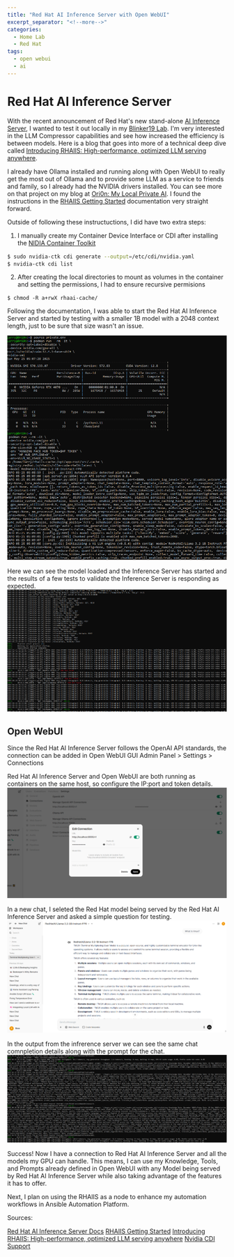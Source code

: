 ```yaml
---
title: "Red Hat AI Inference Server with Open WebUI"
excerpt_separator: "<!--more-->"
categories:
  - Home Lab
  - Red Hat
tags:
  - open webui
  - ai
---
```



# Red Hat AI Inference Server

With the recent announcement of Red Hat's new stand-alone [AI Inference Server](https://www.redhat.com/en/about/press-releases/red-hat-unlocks-generative-ai-any-model-and-any-accelerator-across-hybrid-cloud-red-hat-ai-inference-server), I wanted to test it out locally in my [Blinker19 Lab](https://r3dact3d.github.io/home%20lab/2025/01/19/orion-local-ai.html).  I'm very interested in the LLM Compressor capabilities and see how increased the efficiency is between models.  Here is a blog that goes into more of a technical deep dive called [Introducing RHAIIS: High-performance, optimized LLM serving anywhere](https://www.redhat.com/en/blog/red-hat-ai-inference-server-technical-deep-dive).

I already have Ollama installed and running along with Open WebUI to really get the most out of Ollama and to provide some LLM as a service to friends and family, so I already had the NVIDIA drivers installed.  You can see more on that project on my blog at [Ori0n: My Local Private AI](https://r3dact3d.github.io/home%20lab/2025/01/19/orion-local-ai.html).   I found the instructions in the [RHAIIS Getting Started](https://docs.redhat.com/en/documentation/red_hat_ai_inference_server/3.0/html/getting_started/serving-and-inferencing-rhaiis_getting-started) documentation very straight forward. 

Outside of following these instructuctions, I did have two extra steps: <!--more-->
1. I manually create my Container Device Interface or CDI after installing the [NIDIA Container Toolkit](https://docs.nvidia.com/datacenter/cloud-native/container-toolkit/latest/install-guide.html)
```bash
$ sudo nvidia-ctk cdi generate --output=/etc/cdi/nvidia.yaml
$ nvidia-ctk cdi list
```
2. After creating the local directories to mount as volumes in the container and setting the permissions, I had to ensure recursive permisions
```
$ chmod -R a+rwX rhaai-cache/
```

Following the documentation, I was able to start the Red Hat AI Inference Server and started by testing with a smaller 1B model with a 2048 context length, just to be sure that size wasn't an issue.

![](/images/rhaiis_start.png)

Here we can see the model loaded and the Inference Server has started and the results of a few tests to validate the Inference Server is responding as expected.
![](/images/rhaiis_test.png)

## Open WebUI

Since the Red Hat AI Inference Server follows the OpenAI API standards, the connection can be added in Open WebUI GUI Admin Panel > Settings > Connections

Red Hat AI Inference Server and Open WebUI are both running as containers on the same host, so configure the IP:port and token details.
![](/images/rhaiis_openwebui.png)

In a new chat, I seleted the Red Hat model being served by the Red Hat AI Inference Server and asked a simple question for testing.
![](/images/rhaiis_chat_openwebui.png)

In the output from the infrerence server we can see the same chat comnpletion details along with the prompt for the chat.
![](/images/rhaiis_chat_local.png)

Success! Now I have a connection to Red Hat AI Inference Server and all the models my GPU can handle. This means, I can use my Knowledge, Tools, and Prompts already defined in Open WebUI with any Model being served by Red Hat AI Inference Server while also taking advantage of the features it has to offer.

Next, I plan on using the RHAIIS as a node to enhance my automation workflows in Ansible Automation Platform.


Sources: 

[Red Hat AI Inference Server Docs](https://docs.redhat.com/en/documentation/red_hat_ai_inference_server/3.0/)
[RHAIIS Getting Started](https://docs.redhat.com/en/documentation/red_hat_ai_inference_server/3.0/html/getting_started/serving-and-inferencing-rhaiis_getting-started)
[Introducing RHAIIS: High-performance, optimized LLM serving anywhere](https://www.redhat.com/en/blog/red-hat-ai-inference-server-technical-deep-dive)
[Nvidia CDI Support](https://docs.nvidia.com/datacenter/cloud-native/container-toolkit/latest/cdi-support.html)